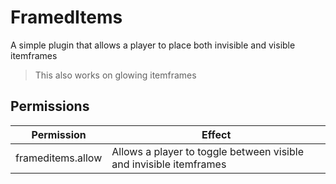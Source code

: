 # FramedItems

A simple plugin that allows a player to place both invisible and visible itemframes

> This also works on glowing itemframes

## Permissions

|Permission|Effect|
|----------|------|
|frameditems.allow|Allows a player to toggle between visible and invisible itemframes|